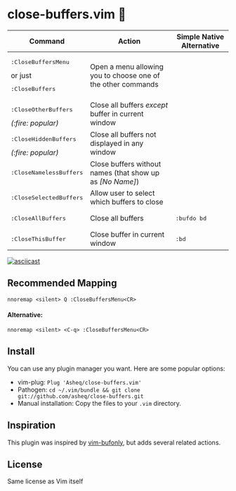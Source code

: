 # close-buffers.vim 📖

<table>
    <thead>
        <th>Command</th>
        <th>Action</th>
        <th>Simple Native Alternative</th>
    </thead>
    <tbody>
        <tr>
            <td><pre>:CloseBuffersMenu</pre> or just <pre>:CloseBuffers</pre></td>
            <td>Open a menu allowing you to choose one of the other commands</td>
            <td></td>
        </tr>
        <tr>
            <td><pre>:CloseOtherBuffers</pre> <i>(:fire: <i>popular)</i></td>
            <td>Close all buffers <i>except</i> buffer in current window</td>
            <td></td>
        </tr>
        <tr>
            <td><pre>:CloseHiddenBuffers</pre> <i>(:fire: popular)</i></td>
            <td>Close all buffers not displayed in any window</td>
            <td></td>
        </tr>
        <tr>
            <td><pre>:CloseNamelessBuffers</pre></td>
            <td>Close buffers without names (that show up as <i>[No Name]</i>)</td>
            <td></td>
        </tr>
        <tr>
            <td><pre>:CloseSelectedBuffers</pre></td>
            <td>Allow user to select which buffers to close</td>
            <td></td>
        </tr>
        <tr>
            <td><pre>:CloseAllBuffers</pre></td>
            <td>Close all buffers</td>
            <td><pre>:bufdo bd</pre></td>
        </tr>
        <tr>
            <td><pre>:CloseThisBuffer</pre></td>
            <td>Close buffer in current window</td>
            <td><pre>:bd</pre></td>
        </tr>
    </tbody>
</table>

[![asciicast](https://asciinema.org/a/Q4nw2vqtuXE5X23vUtPw1PsFO.png)](https://asciinema.org/a/Q4nw2vqtuXE5X23vUtPw1PsFO)

## Recommended Mapping

    nnoremap <silent> Q :CloseBuffersMenu<CR>

#### Alternative:

    nnoremap <silent> <C-q> :CloseBuffersMenu<CR>
## Install
You can use any plugin manager you want. Here are some popular options:

- vim-plug: `Plug 'Asheq/close-buffers.vim'`
- Pathogen: `cd ~/.vim/bundle && git clone git://github.com/asheq/close-buffers.git`
- Manual installation: Copy the files to your `.vim` directory.

## Inspiration
This plugin was inspired by [vim-bufonly](https://github.com/schickling/vim-bufonly), but adds
several related actions.

## License
Same license as Vim itself
